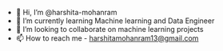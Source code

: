 - 👋 Hi, I’m @harshita-mohanram
- 🌱 I’m currently learning Machine learning and Data Engineer 
- 💞️ I’m looking to collaborate on machine learning projects 
- 📫 How to reach me - harshitamohanram13@gmail.com

<!---
harshita-mohan/harshita-mohan is a ✨ special ✨ repository because its `README.md` (this file) appears on your GitHub profile.
You can click the Preview link to take a look at your changes.
--->
